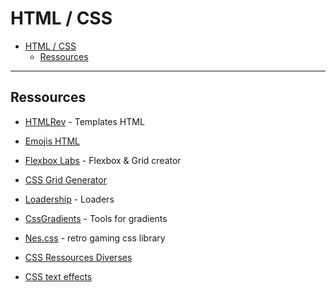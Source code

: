 # HTML / CSS

- [HTML / CSS](#html--css)
  - [Ressources](#ressources)

---

## Ressources

- [HTMLRev](https://htmlrev.com/) - Templates HTML
- [Emojis HTML](https://crm-pour-pme.fr/liste-des-emojis.php)
  
- [Flexbox Labs](https://flexboxlabs.netlify.app/) - Flexbox & Grid creator
- [CSS Grid Generator](https://cssgridgenerator.io/)
- [Loadership](https://www.loadership.com/) - Loaders

- [CssGradients](https://cssgradient.io/) - Tools for gradients
- [Nes.css](https://nostalgic-css.github.io/NES.css/) - retro gaming css library
- [CSS Ressources Diverses](https://wweb.dev/resources)
- [CSS text effects](https://font-tester.foxcraft.tech/text-effects)
